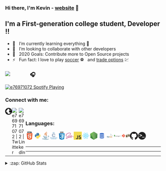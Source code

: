 ### Hi there, I'm Kevin - [website] 👋





## I'm a First-generation college student, Developer !!


- 🌱  &nbsp; I’m currently learning everything 🤣
- 👯  &nbsp; I’m looking to collaborate with other developers 
- 🥅  &nbsp; 2020 Goals: Contribute more to Open Source projects
- ⚡  &nbsp;  Fun fact: I love to play [soccer] ⚽️  &nbsp;  and [trade options]  💹



### 🎧 <img align="left" alt=" " width="80px" src="https://img.shields.io/badge/spotify-%231ED760.svg?&style=for-the-badge&logo=spotify&logoColor=white"/>



[<img src="https://spotify-playing-myg9ovi23.vercel.app/api/spotify" alt="e76971072 Spotify Playing" width="350" />](https://open.spotify.com/user/e769710)

### Connect with me:

[<img align="left" alt="kevinnguyen.team" width="22px" src="https://raw.githubusercontent.com/iconic/open-iconic/master/svg/globe.svg" />][website]
[<img align="left" alt="e76971072 | Twitter" width="22px" src="https://cdn.jsdelivr.net/npm/simple-icons@v3/icons/twitter.svg" />][twitter]
[<img align="left" alt="e76971072 | LinkedIn" width="22px" src="https://cdn.jsdelivr.net/npm/simple-icons@v3/icons/linkedin.svg" />][linkedin]

<br />

### Languages:



<img align="left" alt="HTML5" width="26px" src="https://raw.githubusercontent.com/github/explore/80688e429a7d4ef2fca1e82350fe8e3517d3494d/topics/html/html.png" />

<img align="left" alt="Python" width="26px" src="https://raw.githubusercontent.com/github/explore/80688e429a7d4ef2fca1e82350fe8e3517d3494d/topics/python/python.png"/>


<img align="left" alt="Java" width="26px" src="https://raw.githubusercontent.com/github/explore/80688e429a7d4ef2fca1e82350fe8e3517d3494d/topics/java/java.png"/>

<img align="left" alt="C" width="26px" src="https://raw.githubusercontent.com/github/explore/80688e429a7d4ef2fca1e82350fe8e3517d3494d/topics/c/c.png"/>


<img align="left" alt="CSS3" width="26px" src="https://raw.githubusercontent.com/github/explore/80688e429a7d4ef2fca1e82350fe8e3517d3494d/topics/css/css.png" />

<img align="left" alt="Sass" width="26px" src="https://raw.githubusercontent.com/github/explore/80688e429a7d4ef2fca1e82350fe8e3517d3494d/topics/sass/sass.png" />

<img align="left" alt="JavaScript" width="26px" src="https://raw.githubusercontent.com/github/explore/80688e429a7d4ef2fca1e82350fe8e3517d3494d/topics/javascript/javascript.png" />

<img align="left" alt="React" width="26px" src="https://raw.githubusercontent.com/github/explore/80688e429a7d4ef2fca1e82350fe8e3517d3494d/topics/react/react.png" />

<img align="left" alt="Node.js" width="26px" src="https://raw.githubusercontent.com/github/explore/80688e429a7d4ef2fca1e82350fe8e3517d3494d/topics/nodejs/nodejs.png" />

<img align="left" alt="SQL" width="26px" src="https://raw.githubusercontent.com/github/explore/80688e429a7d4ef2fca1e82350fe8e3517d3494d/topics/sql/sql.png" />

<img align="left" alt="MySQL" width="26px" src="https://raw.githubusercontent.com/github/explore/80688e429a7d4ef2fca1e82350fe8e3517d3494d/topics/mysql/mysql.png" />

<img align="left" alt="MongoDB" width="26px" src="https://raw.githubusercontent.com/github/explore/80688e429a7d4ef2fca1e82350fe8e3517d3494d/topics/mongodb/mongodb.png" />

<img align="left" alt="Git" width="26px" src="https://raw.githubusercontent.com/github/explore/80688e429a7d4ef2fca1e82350fe8e3517d3494d/topics/git/git.png" />

<img align="left" alt="GitHub" width="26px" src="https://raw.githubusercontent.com/github/explore/78df643247d429f6cc873026c0622819ad797942/topics/github/github.png" />

<img align="left" alt="Terminal" width="26px" src="https://raw.githubusercontent.com/github/explore/80688e429a7d4ef2fca1e82350fe8e3517d3494d/topics/terminal/terminal.png" />

<br />
<br />

---



---



---



<details>
  <summary>:zap: GitHub Stats</summary>

  <img align="left" alt="codeSTACKr's GitHub Stats" src="https://github-readme-stats.vercel.app/api?username=e76971072&show_icons=true&hide_border=true&theme=radical" />

</details>

[website]: https://kevinnguyen.team
[course]: http://vsCodeHero.com
[twitter]: https://twitter.com/nguyenbaoan1
[linkedin]: https://www.linkedin.com/in/kevin-nguyen-222904127/
[soccer]:   https://www.facebook.com/Austin-Fusion-FC-310791971273/?ref=page_internal
[trade options]:   https://thetagang.com/e76971072

